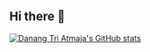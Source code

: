 ## Hi there 👋

[![Danang Tri Atmaja's GitHub stats](https://github-readme-stats.vercel.app/api?username=dword32bit&show_icons=true&theme=tokyonight)](https://github.com/dword32bit)

